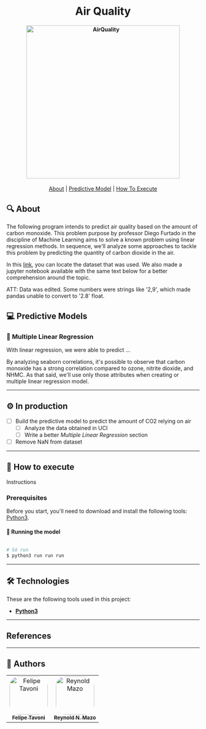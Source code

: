 <h1 align="center"> 
  Air Quality
</h1>

<h4 align="center">
    <img alt="AirQuality" title="#AirQuality" src="https://www.healthissuesindia.com/wp-content/uploads/2020/02/81287396_l-2048x1365.jpg" width="400px;" />
</h4>

<p align="center">
  <a href="#-About">About</a> |
  <a href="#-Predictive-Model">Predictive Model</a> |
  <a href="#-How-To-Execute">How To Execute</a>
</p>

## 🔍 About

The following program intends to predict air quality based on the amount of carbon monoxide. This problem purpose by professor Diego Furtado in the discipline of Machine Learning aims to solve a known problem using linear regression methods. In sequence, we'll analyze some approaches to tackle this problem by predicting the quantity of carbon dioxide in the air.

In this [link](https://archive.ics.uci.edu/ml/datasets/Air+Quality), you can locate the dataset that was used. We also made a jupyter notebook available with the same text below for a better comprehension around the topic.

ATT: Data was edited. Some numbers were strings like '2,9', which made pandas unable to convert to '2.8' float.


## 💻 Predictive Models

### 🗿 Multiple Linear Regression

With linear regression, we were able to predict ...

By analyzing seaborn correlations, it's possible to observe that carbon monoxide has a strong correlation compared to ozone, nitrite dioxide, and NHMC. As that said, we'll use only those attributes when creating or multiple linear regression model.

---

## ⚙️ In production

- [ ] Build the predictive model to predict the amount of CO2 relying on air
  - [ ] Analyze the data obtained in UCI
  - [ ] Write a better *Multiple Linear Regression* section
- [ ] Remove NaN from dataset

---

## 🚀 How to execute

Instructions

### Prerequisites

Before you start, you'll need to download and install the following tools:
[Python3](https://www.python.org/).

#### 🎲 Running the model

```bash

# Só run
$ python3 run run run

```

---

## 🛠 Technologies

These are the following tools used in this project:

-   **[Python3](https://www.python.org/)**

---

## References



---

## 🦸 Authors

<table>
  <tr>
    <td align="center">
      <a href="#">
        <img style="border-radius: 25%" src="https://avatars.githubusercontent.com/u/56005905?v=4" width="100px;" alt="Felipe Tavoni"/><br>
        <sub>
          <b>Felipe Tavoni</b>
        </sub>
      </a>
    </td>
    <td align="center">
      <a href="#">
        <img style="border-radius: 25%" src="https://avatars.githubusercontent.com/u/37456066?v=4" width="100px;" alt="Reynold Mazo"/><br>
        <sub>
          <b>Reynold N. Mazo</b>
        </sub>
      </a>
    </td>
  </tr>
</table>

<!-- ---

## 📝 Licença

Este projeto esta sobe a licença [MIT](./LICENSE).

--- -->
